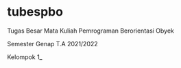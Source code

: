 # tubespbo

Tugas Besar Mata Kuliah Pemrograman Berorientasi Obyek

Semester Genap T.A 2021/2022

Kelompok 1_
